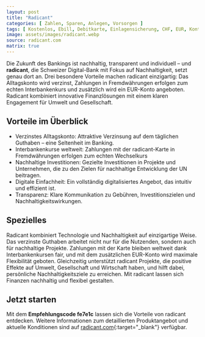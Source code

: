 ```yaml
---
layout: post
title: "Radicant"
categories: [ Zahlen, Sparen, Anlegen, Vorsorgen ]
tags: [ Kostenlos, Ebill, Debitkarte, Einlagensicherung, CHF, EUR, Kontozins ]
image: assets/images/radicant.webp
source: radicant.com
matrix: true
---
```


Die Zukunft des Bankings ist nachhaltig, transparent und individuell – und **radicant**, die Schweizer Digital-Bank mit Fokus auf Nachhaltigkeit, setzt genau dort an. Drei besondere Vorteile machen radicant einzigartig: Das Alltagskonto wird verzinst, Zahlungen in Fremdwährungen erfolgen zum echten Interbankenkurs und zusätzlich wird ein EUR-Konto angeboten. Radicant kombiniert innovative Finanzlösungen mit einem klaren Engagement für Umwelt und Gesellschaft.

## Vorteile im Überblick
- Verzinstes Alltagskonto: Attraktive Verzinsung auf dem täglichen Guthaben – eine Seltenheit im Banking.
- Interbankenkurse weltweit: Zahlungen mit der radicant-Karte in Fremdwährungen erfolgen zum echten Wechselkurs
- Nachhaltige Investitionen: Gezielte Investitionen in Projekte und Unternehmen, die zu den Zielen für nachhaltige Entwicklung der UN beitragen.
- Digitale Einfachheit: Ein vollständig digitalisiertes Angebot, das intuitiv und effizient ist.
- Transparenz: Klare Kommunikation zu Gebühren, Investitionszielen und Nachhaltigkeitswirkungen.

## Spezielles
Radicant kombiniert Technologie und Nachhaltigkeit auf einzigartige Weise. Das verzinste Guthaben arbeitet nicht nur für die Nutzenden, sondern auch für nachhaltige Projekte. Zahlungen mit der Karte bleiben weltweit dank Interbankenkursen fair, und mit dem zusätzlichen EUR-Konto wird maximale Flexibilität geboten. Gleichzeitig unterstützt radicant Projekte, die positive Effekte auf Umwelt, Gesellschaft und Wirtschaft haben, und hilft dabei, persönliche Nachhaltigkeitsziele zu erreichen. Mit radicant lassen sich Finanzen nachhaltig und flexibel gestalten. 

## Jetzt starten
Mit dem **Empfehlungscode fe7e1c** lassen sich die Vorteile von radicant entdecken. Weitere Informationen zum detaillierten Produktangebot und aktuelle Konditionen sind auf [radicant.com](https://www.radicant.com/de){:target="_blank"} verfügbar.